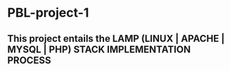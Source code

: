 # PBL-project-1

## This project entails the LAMP (LINUX | APACHE | MYSQL | PHP) STACK IMPLEMENTATION PROCESS
